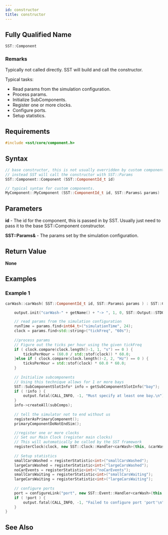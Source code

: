 ```yaml
---
id: constructor
title: constructor
---
```

## Fully Qualified Name
```cpp
SST::Component
```

### Remarks
Typically not called directly. SST will build and call the constructor.

Typical tasks:
- Read params from the simulation configuration.
- Process params.
- Initialize SubComponents.
- Register one or more clocks.
- Configure ports.
- Setup statistics.

## Requirements

```cpp
#include <sst/core/component.h>
```

## Syntax

```cpp
// base constructor, this is not usually overridden by custom components.
// instead SST will call the constructor with SST::Params
SST::Component::Component (SST::ComponentId_t id)

// typical syntax for custom components.
MyComponent::MyComponent (SST::ComponentId_t id, SST::Params& params) : SST::Component(id) { /* constructor code */ }
```

## Parameters

**id** - The id for the component, this is passed in by SST. Usually just need to pass it to the base SST::Component constructor.

**SST::Params&** - The params set by the simulation configuration.

## Return Value

**None**

## Examples

### Example 1
```cpp
carWash::carWash( SST::ComponentId_t id, SST::Params& params ) : SST::Component(id) {

	output.init("carWash-" + getName() + "-> ", 1, 0, SST::Output::STDOUT);

	// read params from the simulation configuration
	runTime = params.find<int64_t>("simulationTime", 24);
	clock = params.find<std::string>("tickFreq", "60s");
	
    //process params
	// Figure out the ticks per hour using the given tickFreq
	if ( clock.compare(clock.length()-1, 1, "s") == 0 ) {
		ticksPerHour = (60.0 / std::stof(clock)) * 60.0;
	}else if ( clock.compare(clock.length()-2, 2, "Hz") == 0 ) {
		ticksPerHour = std::stof(clock) * 60.0 * 60.0;
	}
	
	// Initialize subcomponents
	// Using this technique allows for 1 or more bays
	SST::SubComponentSlotInfo* info = getSubComponentSlotInfo("bay");
	if ( !info ) {
		output.fatal(CALL_INFO, -1, "Must specify at least one bay.\n");
	}
	info->createAll(subComps);
	
	// tell the simulator not to end without us
	registerAsPrimaryComponent();
	primaryComponentDoNotEndSim();

	//register one or more clocks
	// Set our Main Clock (register main clocks)
	// This will automatically be called by the SST framework
	registerClock(clock, new SST::Clock::Handler<carWash>(this, &carWash::tick));
	
	// Setup statistics
	smallCarsWashed = registerStatistic<int>("smallCarsWashed");
	largeCarsWashed = registerStatistic<int>("largeCarsWashed");
	noCarEvents = registerStatistic<int>("noCarEvents");
	smallCarsWaiting = registerStatistic<int>("smallCarsWaiting");
	largeCarsWaiting = registerStatistic<int>("largeCarsWaiting");
	
	// configure ports
	port = configureLink("port", new SST::Event::Handler<carWash>(this, &carWash::handleEvent));
	if ( !port ) {
		output.fatal(CALL_INFO, -1, "Failed to configure port 'port'\n");
	}
}
```

## See Also
